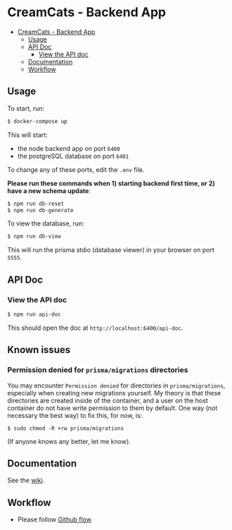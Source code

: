 # CreamCats - Backend App

- [CreamCats - Backend App](#creamcats---backend-app)
  - [Usage](#usage)
  - [API Doc](#api-doc)
    - [View the API doc](#view-the-api-doc)
  - [Documentation](#documentation)
  - [Workflow](#workflow)

## Usage

To start, run:

```sh
$ docker-compose up
```

This will start:

* the node backend app on port `6400`
* the postgreSQL database on port `6401`

To change any of these ports, edit the `.env` file.

**Please run these commands when 1) starting backend first time, or 2) have a new schema update**:

```sh
$ npm run db-reset
$ npm run db-generate
```

To view the database, run:

```sh
$ npm run db-view
```

This will run the prisma stdio (database viewer) in your browser on port `5555`.

## API Doc

### View the API doc

```sh
$ npm run api-doc
```

This should open the doc at `http://localhost:6400/api-doc`.

## Known issues

### Permission denied for `prisma/migrations` directories

You may encounter `Permission denied` for directories in `prisma/migrations`, especially when creating new migrations yourself. My theory is that these directories are created inside of the container, and a user on the host container do not have write permission to them by default. One way (not necessary the best way) to fix this, for now, is:

```
$ sudo chmod -R +rw prisma/migrations
```

(If anyone knows any better, let me know).


## Documentation

See the [wiki](https://github.com/jayhuynh/be-creamcats/wiki).

## Workflow

* Please follow [Github flow](https://guides.github.com/introduction/flow/).
